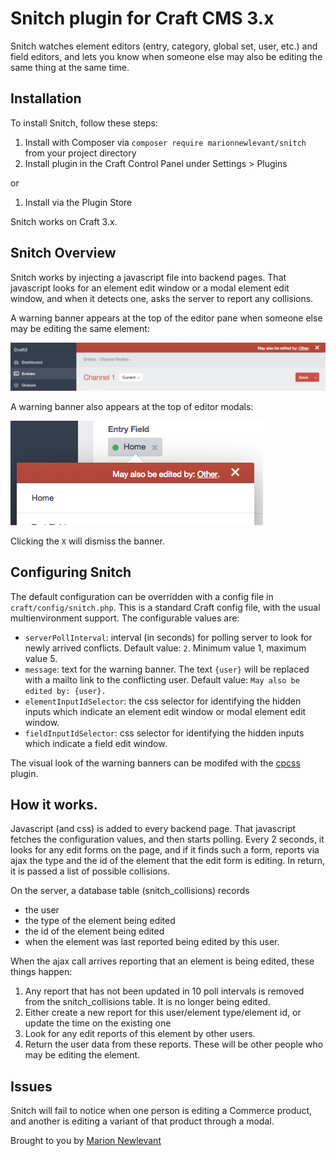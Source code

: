 # Snitch plugin for Craft CMS 3.x

Snitch watches element editors (entry, category, global set, user, etc.) and field editors, and lets you know when someone else may also be editing the same thing at the same time.

## Installation

To install Snitch, follow these steps:

1. Install with Composer via `composer require marionnewlevant/snitch` from your project directory
2. Install plugin in the Craft Control Panel under Settings > Plugins

or

1. Install via the Plugin Store

Snitch works on Craft 3.x.

## Snitch Overview

Snitch works by injecting a javascript file into backend pages. That javascript looks for an element edit window or
a modal element edit window, and when it detects one, asks the server to report any collisions.

A warning banner appears at the top of the editor pane when someone else may be editing the same element:

![Screenshot](resources/img/warning.png)

A warning banner also appears at the top of editor modals:

![Screenshot](resources/img/modalWarning.png)

Clicking the `X` will dismiss the banner.

## Configuring Snitch

The default configuration can be overridden with a config file in `craft/config/snitch.php`. This is a standard Craft config file, with the usual multienvironment support. The configurable values are:

- `serverPollInterval`: interval (in seconds) for polling server to look for newly arrived conflicts. Default value: `2`. Minimum value 1, maximum value 5.
- `message`: text for the warning banner. The text `{user}` will be replaced with a mailto link to the conflicting user. Default value: `May also be edited by: {user}.`
- `elementInputIdSelector`: the css selector for identifying the hidden inputs which indicate an element edit window or modal element edit window.
- `fieldInputIdSelector`: css selector for identifying the hidden inputs which indicate a field edit window.

The visual look of the warning banners can be modifed with the [cpcss](https://plugins.craftcms.com/cp-css) plugin.

## How it works.

Javascript (and css) is added to every backend page. That javascript fetches the configuration values, and then starts polling. Every 2 seconds, it looks for any edit forms on the page, and if it finds such a form, reports via ajax the type and the id of the element that the edit form is editing. In return, it is passed a list of possible collisions.

On the server, a database table (snitch_collisions) records
- the user
- the type of the element being edited
- the id of the element being edited
- when the element was last reported being edited by this user.

When the ajax call arrives reporting that an element is being edited, these things happen:

1. Any report that has not been updated in 10 poll intervals is removed from the snitch_collisions table. It is no longer being edited.
2. Either create a new report for this user/element type/element id, or update the time on the existing one
3. Look for any edit reports of this element by other users.
4. Return the user data from these reports. These will be other people who may be editing the element.

## Issues

Snitch will fail to notice when one person is editing a Commerce product, and another is editing a variant of that product through a modal.

Brought to you by [Marion Newlevant](http://marion.newlevant.com)
